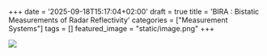 +++
date = '2025-09-18T15:17:04+02:00'
draft = true
title = 'BIRA : Bistatic Measurements of Radar Reflectivity'
categories = ["Measurement Systems"]
tags = []
featured_image = "static/image.png"
+++

![](static/image.png)
